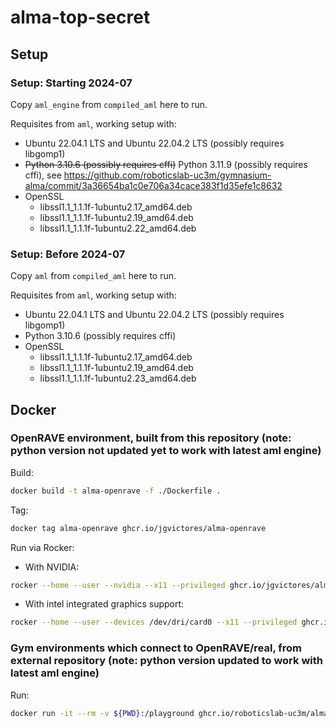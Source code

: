 # alma-top-secret

## Setup

### Setup: Starting 2024-07

Copy `aml_engine` from `compiled_aml` here to run.

Requisites from `aml`, working setup with:
- Ubuntu 22.04.1 LTS and Ubuntu 22.04.2 LTS (possibly requires libgomp1)
- ~~Python 3.10.6 (possibly requires cffi)~~ Python 3.11.9 (possibly requires cffi), see <https://github.com/roboticslab-uc3m/gymnasium-alma/commit/3a36654ba1c0e706a34cace383f1d35efe1c8632>
- OpenSSL
  - libssl1.1_1.1.1f-1ubuntu2.17_amd64.deb
  - libssl1.1_1.1.1f-1ubuntu2.19_amd64.deb
  - libssl1.1_1.1.1f-1ubuntu2.22_amd64.deb

### Setup: Before 2024-07

Copy `aml` from `compiled_aml` here to run.

Requisites from `aml`, working setup with:
- Ubuntu 22.04.1 LTS and Ubuntu 22.04.2 LTS (possibly requires libgomp1)
- Python 3.10.6 (possibly requires cffi)
- OpenSSL
  - libssl1.1_1.1.1f-1ubuntu2.17_amd64.deb
  - libssl1.1_1.1.1f-1ubuntu2.19_amd64.deb
  - libssl1.1_1.1.1f-1ubuntu2.23_amd64.deb

## Docker

### OpenRAVE environment, built from this repository (note: python version not updated yet to work with latest aml engine)

Build:

```bash
docker build -t alma-openrave -f ./Dockerfile .
```

Tag:

```bash
docker tag alma-openrave ghcr.io/jgvictores/alma-openrave
```

Run via Rocker:

- With NVIDIA:

```bash
rocker --home --user --nvidia --x11 --privileged ghcr.io/jgvictores/alma-openrave /bin/bash
```

- With intel integrated graphics support:


```bash
rocker --home --user --devices /dev/dri/card0 --x11 --privileged ghcr.io/jgvictores/alma-openrave /bin/bash
```

### Gym environments which connect to OpenRAVE/real, from external repository (note: python version updated to work with latest aml engine)

Run:

```bash
docker run -it --rm -v ${PWD}:/playground ghcr.io/roboticslab-uc3m/alma-playground
```
